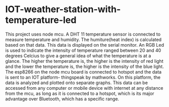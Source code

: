 # IOT-weather-station-with-temperature-led
This project uses node mcu. A DHT 11 temperature sensor is connected to measure temperature and humidity. The humiture(heat index) is calculated based on that data. This data is displayed on the serial monitor. An RGB Led is used to indicate the intensity of temperature ranged between 20 and 40 degrees Celcius to give a general idea of what the temperature is at a glance. The higher the temperature is, the higher is the intensity of red light and the lower the temperature is, the higher is the intensity of the blue light. The esp8266 on the node mcu board is connected to hotspot and the data is sent to an IOT platform- thingspeak by mathworks. On this platform, the data is analyzed and plotted onto separate graphs. This data can be accessed from any computer or mobile device with internet at any distance from the mcu, as long as it is connected to a hotspot, which is its major advantage over Bluetooth, which has a specific range.
